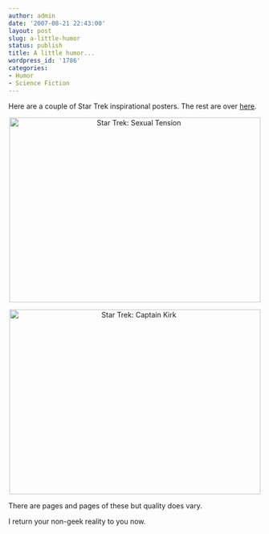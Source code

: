 ```yaml
---
author: admin
date: '2007-08-21 22:43:00'
layout: post
slug: a-little-humor
status: publish
title: A little humor...
wordpress_id: '1786'
categories:
- Humor
- Science Fiction
---
```

Here are a couple of Star Trek inspirational posters. The rest are over <a href="http://echosphere.net/star_trek_insp/star_trek_insp.html">here</a>.

<p align="center"><a href="http://www.flickr.com/photos/albill/1199659529/" title="Photo Sharing"><img src="http://farm2.static.flickr.com/1403/1199659529_0390d2bc0b.jpg" width="500" height="368" alt="Star Trek: Sexual Tension" /></a></p>

<p align="center"><a href="http://www.flickr.com/photos/albill/1199659277/" title="Photo Sharing"><img src="http://farm2.static.flickr.com/1132/1199659277_d767ffa987.jpg" width="500" height="368" alt="Star Trek: Captain Kirk" /></a></p>

There are pages and pages of these but quality does vary.

I return your non-geek reality to you now.
